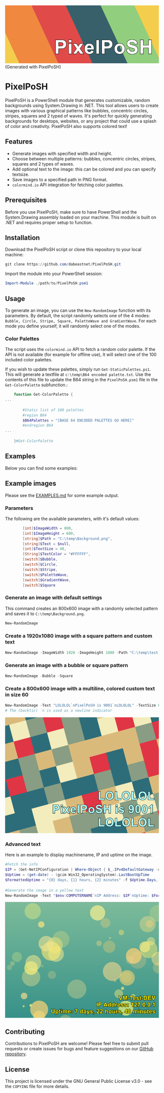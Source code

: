 ![Header](./images/Header.png)
(Generated with PixelPoSH)

# PixelPoSH

PixelPoSH is a PowerShell module that generates customizable, random backgrounds using System.Drawing in .NET. This tool allows users to create images with various graphical patterns like bubbles, concentric circles, stripes, squares and 2 typed of waves. It's perfect for quickly generating backgrounds for desktops, websites, or any project that could use a splash of color and creativity. PixelPoSH also supports colored text!

## Features

- Generate images with specified width and height.
- Choose between multiple patterns: bubbles, concentric circles, stripes, squares and 2 types of waves.
- Add optional text to the image: this can be colored and you can specify textsize.
- Save images to a specified path in PNG format.
- `colormind.io` API integration for fetching color palettes.

## Prerequisites

Before you use PixelPoSH, make sure to have PowerShell and the System.Drawing assembly loaded on your machine. This module is built on .NET and requires proper setup to function.

## Installation

Download the PixelPoSH script or clone this repository to your local machine:

```powershell
git clone https://github.com/dabeastnet/PixelPoSH.git
```

Import the module into your PowerShell session:

```powershell
Import-Module ./path/to/PixelPoSH.psm1
```

## Usage

To generate an image, you can use the `New-RandomImage` function with its parameters. By default, the script randomly selects one of the 4 modes: `Bubble, Circle, Stripe, Square, PaletteWave and GradientWave`. For each mode you define yourself, it will randomly select one of the modes.

### Color Palettes

The script uses the `colormind.io` API to fetch a random color palette. If the API is not available (for example for offline use), It will select one of the 100 included color palettes.

If you wish to update these palettes, simply run `Get-StaticPalettes.ps1`. This will generate a textfile at `c:\temp\B64 encoded palette.txt`. Use the contents of this file to update the B64 string in the `PixelPoSH.psm1` file in the `Get-ColorPalette` subfunction.:

```powershell
    function Get-ColorPalette {
...
    
        #Static list of 100 palettes
        #region B64
        $B64Palettes = "[BASE 64 ENCODED PALETTES GO HERE]" 
        #endregion B64
...
    
    }#Get-ColorPalette

```


## Examples

Below you can find some examples:

## Example images
Please see the [EXAMPLES.md](./EXAMPLES.md) for some example output.

### Parameters
The following are the available parameters, with it's default values:
```powershell
        [int]$ImageWidth = 800,
        [int]$ImageHeight = 600,
        [string]$Path = "C:\temp\Background.png",
        [string]$Text = $null,
        [int]$TextSize = 40,                     
        [String]$TextColor = "#FFFFFF",  
        [switch]$Bubble,
        [switch]$Circle,
        [switch]$Stripe,
        [switch]$PaletteWave,
        [switch]$GradientWave,
        [switch]$Square
```

### Generate an image with default settings

This command creates an 800x600 image with a randomly selected pattern and saves it to `C:\temp\Background.png`.

```powershell
New-RandomImage
```

### Create a 1920x1080 image with a square pattern and custom text

```powershell
New-RandomImage -ImageWidth 1920 -ImageHeight 1080 -Path "C:\temp\test.png" -Text "Sample Text" -Square
```

### Generate an image with a bubble or square pattern

```powershell
New-RandomImage -Bubble -Square
```

### Create a 800x600 image with a multiline, colored custom text in size 60
```powershell
New-RandomImage -Text "LOLOLOL`nPixelPoSH is 9001`nLOLOLOL" -TextSize 60 -TextColor "#AAFFFF"
# The (backtic) `n is used as a newline indicator
```
![Multiline text](./images/Multiline.png)

### Advanced text
Here is an example to display machinename, IP and uptime on the image.
```powershell
#Fetch the info
$IP = (Get-NetIPConfiguration | Where-Object { $_.IPv4DefaultGateway -ne $null -and $_.NetAdapter.Status -eq 'Up' }).IPv4Address.IPAddress
$Uptime = (get-date) - (gcim Win32_OperatingSystem).LastBootUpTime
$FormattedUptime = "{0} days, {1} hours, {2} minutes" -f $Uptime.Days, $Uptime.Hours, $Uptime.Minutes, $Uptime.Seconds

#Generate the image in a yellow text
New-RandomImage -Text "$env:COMPUTERNAME`nIP Address: $IP`nUptime: $FormattedUptime" -TextSize 30 -TextColor "#FFF500"
```
![Multiline text](./images/Advanced.png)


## Contributing

Contributions to PixelPoSH are welcome! Please feel free to submit pull requests or create issues for bugs and feature suggestions on our [GitHub repository](https://github.com/dabeastnet).


## License

This project is licensed under the GNU General Public License v3.0 - see the `COPYING` file for more details.